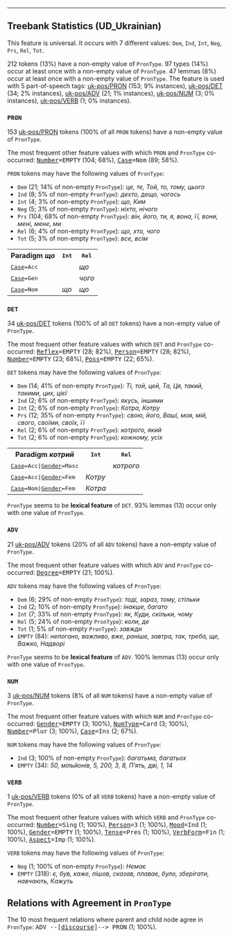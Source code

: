 

--------------------------------------------------------------------------------

## Treebank Statistics (UD_Ukrainian)

This feature is universal.
It occurs with 7 different values: `Dem`, `Ind`, `Int`, `Neg`, `Prs`, `Rel`, `Tot`.

212 tokens (13%) have a non-empty value of `PronType`.
97 types (14%) occur at least once with a non-empty value of `PronType`.
47 lemmas (8%) occur at least once with a non-empty value of `PronType`.
The feature is used with 5 part-of-speech tags: [uk-pos/PRON]() (153; 9% instances), [uk-pos/DET]() (34; 2% instances), [uk-pos/ADV]() (21; 1% instances), [uk-pos/NUM]() (3; 0% instances), [uk-pos/VERB]() (1; 0% instances).

### `PRON`

153 [uk-pos/PRON]() tokens (100% of all `PRON` tokens) have a non-empty value of `PronType`.

The most frequent other feature values with which `PRON` and `PronType` co-occurred: <tt><a href="Number.html">Number</a>=EMPTY</tt> (104; 68%), <tt><a href="Case.html">Case</a>=Nom</tt> (89; 58%).

`PRON` tokens may have the following values of `PronType`:

* `Dem` (21; 14% of non-empty `PronType`): <em>це, те, Той, то, тому, цього</em>
* `Ind` (8; 5% of non-empty `PronType`): <em>дехто, дещо, чогось</em>
* `Int` (4; 3% of non-empty `PronType`): <em>що, Ким</em>
* `Neg` (5; 3% of non-empty `PronType`): <em>ніхто, нічого</em>
* `Prs` (104; 68% of non-empty `PronType`): <em>він, його, ти, я, вона, її, вони, мені, мене, ми</em>
* `Rel` (6; 4% of non-empty `PronType`): <em>що, хто, чого</em>
* `Tot` (5; 3% of non-empty `PronType`): <em>все, всім</em>

<table>
  <tr><th>Paradigm <i>що</i></th><th><tt>Int</tt></th><th><tt>Rel</tt></th></tr>
  <tr><td><tt><a href="Case.html">Case</a>=Acc</tt></td><td></td><td><em>що</em></td></tr>
  <tr><td><tt><a href="Case.html">Case</a>=Gen</tt></td><td></td><td><em>чого</em></td></tr>
  <tr><td><tt><a href="Case.html">Case</a>=Nom</tt></td><td><em>що</em></td><td><em>що</em></td></tr>
</table>

### `DET`

34 [uk-pos/DET]() tokens (100% of all `DET` tokens) have a non-empty value of `PronType`.

The most frequent other feature values with which `DET` and `PronType` co-occurred: <tt><a href="Reflex.html">Reflex</a>=EMPTY</tt> (28; 82%), <tt><a href="Person.html">Person</a>=EMPTY</tt> (28; 82%), <tt><a href="Number.html">Number</a>=EMPTY</tt> (23; 68%), <tt><a href="Poss.html">Poss</a>=EMPTY</tt> (22; 65%).

`DET` tokens may have the following values of `PronType`:

* `Dem` (14; 41% of non-empty `PronType`): <em>Ті, той, цей, Та, Ця, такий, такими, цих, цієї</em>
* `Ind` (2; 6% of non-empty `PronType`): <em>якусь, іншими</em>
* `Int` (2; 6% of non-empty `PronType`): <em>Котра, Котру</em>
* `Prs` (12; 35% of non-empty `PronType`): <em>свою, його, Ваші, моя, мій, свого, своїми, своїх, її</em>
* `Rel` (2; 6% of non-empty `PronType`): <em>котрого, який</em>
* `Tot` (2; 6% of non-empty `PronType`): <em>кожному, усіх</em>

<table>
  <tr><th>Paradigm <i>котрий</i></th><th><tt>Int</tt></th><th><tt>Rel</tt></th></tr>
  <tr><td><tt><a href="Case.html">Case</a>=Acc|<a href="Gender.html">Gender</a>=Masc</tt></td><td></td><td><em>котрого</em></td></tr>
  <tr><td><tt><a href="Case.html">Case</a>=Acc|<a href="Gender.html">Gender</a>=Fem</tt></td><td><em>Котру</em></td><td></td></tr>
  <tr><td><tt><a href="Case.html">Case</a>=Nom|<a href="Gender.html">Gender</a>=Fem</tt></td><td><em>Котра</em></td><td></td></tr>
</table>

`PronType` seems to be **lexical feature** of `DET`. 93% lemmas (13) occur only with one value of `PronType`.

### `ADV`

21 [uk-pos/ADV]() tokens (20% of all `ADV` tokens) have a non-empty value of `PronType`.

The most frequent other feature values with which `ADV` and `PronType` co-occurred: <tt><a href="Degree.html">Degree</a>=EMPTY</tt> (21; 100%).

`ADV` tokens may have the following values of `PronType`:

* `Dem` (6; 29% of non-empty `PronType`): <em>тоді, зараз, тому, стільки</em>
* `Ind` (2; 10% of non-empty `PronType`): <em>інакше, багато</em>
* `Int` (7; 33% of non-empty `PronType`): <em>як, Куди, скільки, чому</em>
* `Rel` (5; 24% of non-empty `PronType`): <em>коли, де</em>
* `Tot` (1; 5% of non-empty `PronType`): <em>завжди</em>
* `EMPTY` (84): <em>непогано, важливо, вже, раніше, завтра, так, треба, ще, Важко, Надворі</em>

`PronType` seems to be **lexical feature** of `ADV`. 100% lemmas (13) occur only with one value of `PronType`.

### `NUM`

3 [uk-pos/NUM]() tokens (8% of all `NUM` tokens) have a non-empty value of `PronType`.

The most frequent other feature values with which `NUM` and `PronType` co-occurred: <tt><a href="Gender.html">Gender</a>=EMPTY</tt> (3; 100%), <tt><a href="NumType.html">NumType</a>=Card</tt> (3; 100%), <tt><a href="Number.html">Number</a>=Plur</tt> (3; 100%), <tt><a href="Case.html">Case</a>=Ins</tt> (2; 67%).

`NUM` tokens may have the following values of `PronType`:

* `Ind` (3; 100% of non-empty `PronType`): <em>багатьма, багатьох</em>
* `EMPTY` (34): <em>50, мільйонів, 5, 200, 3, 8, П’ять, дві, 1, 14</em>

### `VERB`

1 [uk-pos/VERB]() tokens (0% of all `VERB` tokens) have a non-empty value of `PronType`.

The most frequent other feature values with which `VERB` and `PronType` co-occurred: <tt><a href="Number.html">Number</a>=Sing</tt> (1; 100%), <tt><a href="Person.html">Person</a>=3</tt> (1; 100%), <tt><a href="Mood.html">Mood</a>=Ind</tt> (1; 100%), <tt><a href="Gender.html">Gender</a>=EMPTY</tt> (1; 100%), <tt><a href="Tense.html">Tense</a>=Pres</tt> (1; 100%), <tt><a href="VerbForm.html">VerbForm</a>=Fin</tt> (1; 100%), <tt><a href="Aspect.html">Aspect</a>=Imp</tt> (1; 100%).

`VERB` tokens may have the following values of `PronType`:

* `Neg` (1; 100% of non-empty `PronType`): <em>Немає</em>
* `EMPTY` (318): <em>є, був, каже, пішов, сказав, плаває, було, зберігати, навчають, Кажуть</em>

## Relations with Agreement in `PronType`

The 10 most frequent relations where parent and child node agree in `PronType`:
<tt>ADV --[<a href="../dep/discourse.html">discourse</a>]--> PRON</tt> (1; 100%).

